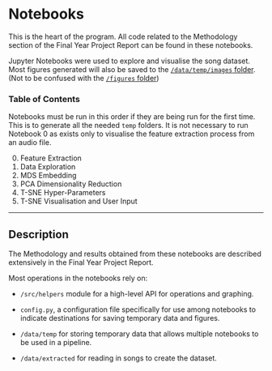 # Notebooks

This is the heart of the program. All code related to the Methodology section
of the Final Year Project Report can be found in these notebooks.

Jupyter Notebooks were used to explore and visualise the song dataset. Most figures
generated will also be saved to the [`/data/temp/images` folder](/data/temp/README.md).
(Not to be confused with the [`/figures` folder](/figures/README.md))


### Table of Contents

Notebooks must be run in this order if they are being run for the first time. This
is to generate all the needed `temp` folders. It is not necessary to run Notebook 0 as
exists only to visualise the feature extraction process from an audio file.

0. Feature Extraction
1. Data Exploration
2. MDS Embedding
3. PCA Dimensionality Reduction
4. T-SNE Hyper-Parameters
5. T-SNE Visualisation and User Input


---


## Description

The Methodology and results obtained from these notebooks are described extensively
in the Final Year Project Report.

Most operations in the notebooks rely on:

- `/src/helpers` module for a high-level API for operations and graphing.

- `config.py`, a configuration file specifically for use among notebooks to
indicate destinations for saving temporary data and figures.

- `/data/temp` for storing temporary data that allows multiple notebooks to be used
in a pipeline.

- `/data/extracted` for reading in songs to create the dataset.

